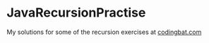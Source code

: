 # JavaRecursionPractise

My solutions for some of the recursion exercises at [codingbat.com](codingbat.com)
